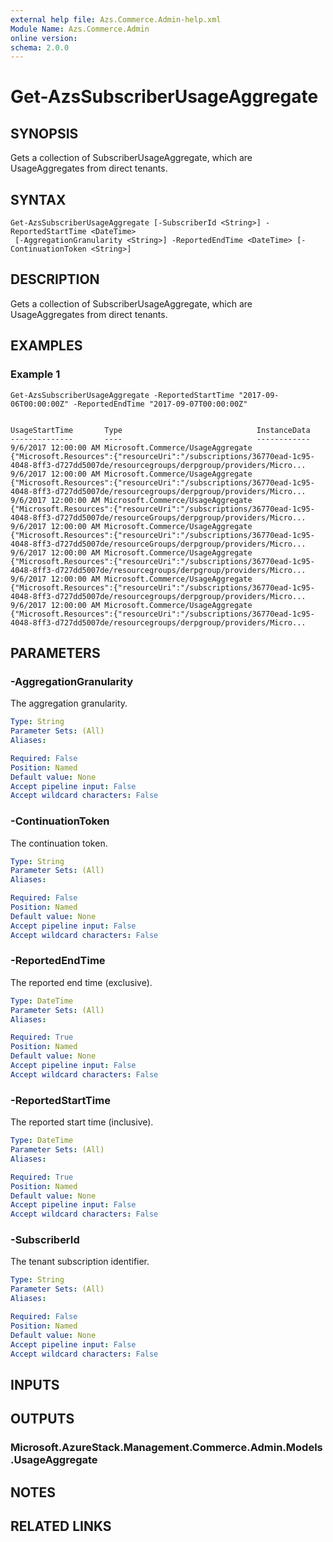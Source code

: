 ```yaml
---
external help file: Azs.Commerce.Admin-help.xml
Module Name: Azs.Commerce.Admin
online version: 
schema: 2.0.0
---
```


# Get-AzsSubscriberUsageAggregate

## SYNOPSIS
Gets a collection of SubscriberUsageAggregate, which are UsageAggregates from direct tenants.

## SYNTAX

```
Get-AzsSubscriberUsageAggregate [-SubscriberId <String>] -ReportedStartTime <DateTime>
 [-AggregationGranularity <String>] -ReportedEndTime <DateTime> [-ContinuationToken <String>]
```

## DESCRIPTION
Gets a collection of SubscriberUsageAggregate, which are UsageAggregates from direct tenants.

## EXAMPLES

### Example 1
```
Get-AzsSubscriberUsageAggregate -ReportedStartTime "2017-09-06T00:00:00Z" -ReportedEndTime "2017-09-07T00:00:00Z"


UsageStartTime       Type                              InstanceData
--------------       ----                              ------------
9/6/2017 12:00:00 AM Microsoft.Commerce/UsageAggregate {"Microsoft.Resources":{"resourceUri":"/subscriptions/36770ead-1c95-4048-8ff3-d727dd5007de/resourcegroups/derpgroup/providers/Micro...
9/6/2017 12:00:00 AM Microsoft.Commerce/UsageAggregate {"Microsoft.Resources":{"resourceUri":"/subscriptions/36770ead-1c95-4048-8ff3-d727dd5007de/resourcegroups/derpgroup/providers/Micro...
9/6/2017 12:00:00 AM Microsoft.Commerce/UsageAggregate {"Microsoft.Resources":{"resourceUri":"/subscriptions/36770ead-1c95-4048-8ff3-d727dd5007de/resourceGroups/derpgroup/providers/Micro...
9/6/2017 12:00:00 AM Microsoft.Commerce/UsageAggregate {"Microsoft.Resources":{"resourceUri":"/subscriptions/36770ead-1c95-4048-8ff3-d727dd5007de/resourceGroups/derpgroup/providers/Micro...
9/6/2017 12:00:00 AM Microsoft.Commerce/UsageAggregate {"Microsoft.Resources":{"resourceUri":"/subscriptions/36770ead-1c95-4048-8ff3-d727dd5007de/resourcegroups/derpgroup/providers/Micro...
9/6/2017 12:00:00 AM Microsoft.Commerce/UsageAggregate {"Microsoft.Resources":{"resourceUri":"/subscriptions/36770ead-1c95-4048-8ff3-d727dd5007de/resourcegroups/derpgroup/providers/Micro...
9/6/2017 12:00:00 AM Microsoft.Commerce/UsageAggregate {"Microsoft.Resources":{"resourceUri":"/subscriptions/36770ead-1c95-4048-8ff3-d727dd5007de/resourcegroups/derpgroup/providers/Micro...
```

## PARAMETERS

### -AggregationGranularity
The aggregation granularity.

```yaml
Type: String
Parameter Sets: (All)
Aliases: 

Required: False
Position: Named
Default value: None
Accept pipeline input: False
Accept wildcard characters: False
```

### -ContinuationToken
The continuation token.

```yaml
Type: String
Parameter Sets: (All)
Aliases: 

Required: False
Position: Named
Default value: None
Accept pipeline input: False
Accept wildcard characters: False
```

### -ReportedEndTime
The reported end time (exclusive).

```yaml
Type: DateTime
Parameter Sets: (All)
Aliases: 

Required: True
Position: Named
Default value: None
Accept pipeline input: False
Accept wildcard characters: False
```

### -ReportedStartTime
The reported start time (inclusive).

```yaml
Type: DateTime
Parameter Sets: (All)
Aliases: 

Required: True
Position: Named
Default value: None
Accept pipeline input: False
Accept wildcard characters: False
```

### -SubscriberId
The tenant subscription identifier.

```yaml
Type: String
Parameter Sets: (All)
Aliases: 

Required: False
Position: Named
Default value: None
Accept pipeline input: False
Accept wildcard characters: False
```

## INPUTS

## OUTPUTS

### Microsoft.AzureStack.Management.Commerce.Admin.Models.UsageAggregate

## NOTES

## RELATED LINKS

